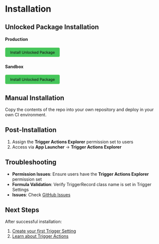 # Installation

## Unlocked Package Installation

#### Production
<a href="https://login.salesforce.com/packaging/installPackage.apexp?p0=04tJ8000000ooicIAA" target="_blank">
  <img width="180" alt="Deploy to Salesforce"
       src="https://github.com/dschibster/apex-trigger-actions-explorer/blob/main/res/deploy_unlocked.png?raw=true"></a>

#### Sandbox
<a href="https://test.salesforce.com/packaging/installPackage.apexp?p0=04tJ8000000ooicIAA" target="_blank">
  <img width="180" alt="Deploy to Salesforce"
       src="https://github.com/dschibster/apex-trigger-actions-explorer/blob/main/res/deploy_unlocked.png?raw=true"></a>

## Manual Installation

Copy the contents of the repo into your own repository and deploy in your own CI environment.

## Post-Installation

1. Assign the **Trigger Actions Explorer** permission set to users
2. Access via **App Launcher** → **Trigger Actions Explorer**


## Troubleshooting

- **Permission Issues**: Ensure users have the **Trigger Actions Explorer** permission set
- **Formula Validation**: Verify TriggerRecord class name is set in Trigger Settings
- **Issues**: Check [GitHub Issues](https://github.com/dschibster/apex-trigger-actions-explorer/issues)

## Next Steps

After successful installation:

1. [Create your first Trigger Setting](creating-trigger-settings.md)
2. [Learn about Trigger Actions](creating-trigger-actions.md)
